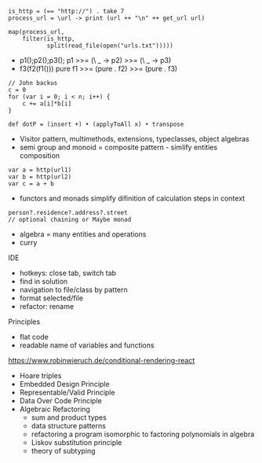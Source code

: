 ```
is_http = (== "http://") . take 7
process_url = \url -> print (url ++ "\n" ++ get_url url)

map(process_url,
    filter(is_http,
           split(read_file(open("urls.txt")))))
```

* p1();p2();p3(); p1 >>= (\ _ -> p2) >>= (\ _ -> p3)
* f3(f2(f1()))    pure f1 >>= (pure . f2) >>= (pure . f3)

```
// John backus
c = 0
for (var i = 0; i < n; i++) {
    c += a[i]*b[i]
}

def dotP = (insert +) • (applyToAll x) • transpose
```

* Visitor pattern, multimethods, extensions, typeclasses, object algebras
* semi group and monoid = composite pattern - simlify entities composition
```
var a = http(url1)
var b = http(url2)
var c = a + b
```
* functors and monads simplify difinition of calculation steps in context
```
person?.residence?.address?.street
// optional chaining or Maybe monad
```
* algebra = many entities and operations
* curry


IDE
- hotkeys: close tab, switch tab
- find in solution
- navigation to file/class by pattern
- format selected/file
- refactor: rename


Principles
- flat code
- readable name of variables and functions


https://www.robinwieruch.de/conditional-rendering-react


* Hoare triples
* Embedded Design Principle
* Representable/Valid Principle
* Data Over Code Principle
* Algebraic Refactoring
  * sum and product types
  * data structure patterns
  * refactoring a program isomorphic to factoring polynomials in algebra
  * Liskov substitution principle
  * theory of subtyping
